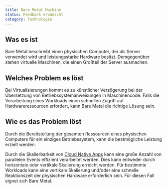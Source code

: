 ```yaml
---
title: Bare Metal Machine
status: Feedback erwünscht
category: Technologie
---
```


## Was es ist

Bare Metal beschreibt einen physischen Computer, der als Server verwendet wird und leistungsstarke Hardware besitzt.
Demgegenüber stehen virtuelle Maschinen, die einen Großteil der Server ausmachen. 

## Welches Problem es löst

Bei Virtualisierungen kommt es zu künstlicher Verzögerung bei der Übersetzung von Betriebssystemanweisungen in Maschinencode. Falls die Verarbeitung eines Workloads einen schnellen Zugriff auf Hardwareressourcen erfordert, kann Bare Metal die richtige Lösung sein.

## Wie es das Problem löst

Durch die Bereitstellung der gesamten Ressourcen eines physischen Computers für ein einziges Betriebssystem, kann die bestmögliche Leistung erzielt werden. 

Durch die Skalierbarkeit von [Cloud Native Apps](/cloud-native-apps/) kann eine große Anzahl von parallelen Events effizient verarbeitet werden. Dies kann entweder durch horizontale oder vertikale Skalierung erreicht werden. Für bestimmte Workloads kann eine vertikale Skalierung und/oder eine schnelle Reaktionszeit der physischen Hardware erforderlich sein. Für diesen Fall eignet sich Bare Metal. 